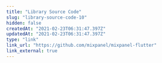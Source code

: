 ```yaml
---
title: "Library Source Code"
slug: "library-source-code-10"
hidden: false
createdAt: "2021-02-23T06:31:47.397Z"
updatedAt: "2021-02-23T06:31:47.397Z"
type: "link"
link_url: "https://github.com/mixpanel/mixpanel-flutter"
link_external: true
---
```

